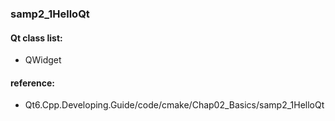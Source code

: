 ### samp2_1HelloQt

#### Qt class list:
- QWidget

#### reference: 
- Qt6.Cpp.Developing.Guide/code/cmake/Chap02_Basics/samp2_1HelloQt
